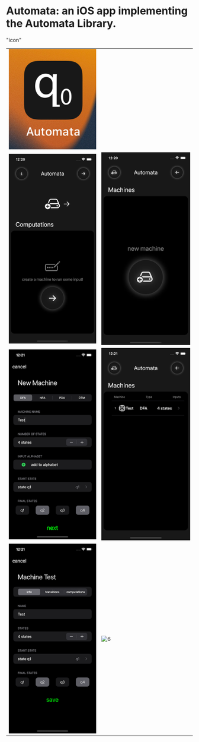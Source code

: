 # Automata: an iOS app implementing the Automata Library. 

<table>
  <tr>
    <p>"icon"</p>
  </tr>
  <tr>
    <td><img src="Simulations/icon.png"  alt="icon"></td>
   </tr> 
   <tr>
      <td><img src="Simulations/1.png" alt="1"></td>
      <td><img src="Simulations/2.png" alt="2"></td>
  </tr>
  <tr>
      <td><img src="Simulations/3.png" alt="3"></td>
      <td><img src="Simulations/4.png" alt="4"></td>
  </tr>
  <tr>
      <td><img src="Simulations/5.png" alt="5"></td>
      <td><img src="Simulations/6.png" alt="6"></td>
  </tr>
</table>
